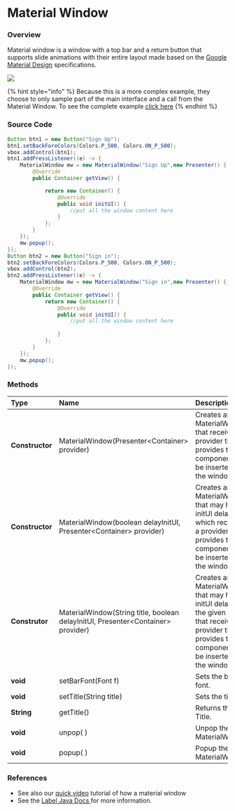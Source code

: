 # Material Window

### Overview

Material window is a window with a top bar and a return button that supports slide animations with their entire layout made based on the [Google Material Design](https://blog.totalcross.com/en/material-o-layout-da-google/) specifications.

![](../../.gitbook/assets/materialwindow-sample.gif)

{% hint style="info" %}
Because this is a more complex example, they choose to only sample part of the main interface and a call from the Material Window. To see the complete example [click here](https://github.com/TotalCross/TCSample/blob/master/src/main/java/totalcross/sample/components/ui/MaterialWindowSample.java)
{% endhint %}

### Source Code

```java
Button btn1 = new Button("Sign Up");
btn1.setBackForeColors(Colors.P_500, Colors.ON_P_500);
vbox.addControl(btn1);
btn1.addPressListener((e) -> {
    MaterialWindow mw = new MaterialWindow("Sign Up",new Presenter() {
        @Override
        public Container getView() {

            return new Container() {
                @Override
                public void initUI() {
                    //put all the window content here
                }
            };
        }
    });
    mw.popup();
});
Button btn2 = new Button("Sign in");
btn2.setBackForeColors(Colors.P_500, Colors.ON_P_500);
vbox.addControl(btn2);
btn2.addPressListener((e) -> {
    MaterialWindow mw = new MaterialWindow("Sign in",new Presenter() {
        @Override
        public Container getView() {
            return new Container() {
                @Override
                public void initUI() {
                    //put all the window content here 
                    
                }
            };
        }
    });
    mw.popup();
});
```

### Methods

| Type | Name | Description |
| :--- | :--- | :--- |
| **Constructor** | MaterialWindow\(Presenter&lt;Container&gt; provider\) | Creates an MaterialWindow that receives a provider that provides the components to be inserted in the window. |
| **Constructor** | MaterialWindow\(boolean delayInitUI, Presenter&lt;Container&gt; provider\) | Creates an MaterialWindow, that may have a initUI delay, which receives a provider that provides the components to be inserted in the window |
| **Construtor** | MaterialWindow\(String title, boolean delayInitUI, Presenter&lt;Container&gt; provider\) | Creates an MaterialWindow, that may have a initUI delay, with the given title that receives a provider that provides the components to be inserted in the window |
| **void** | setBarFont\(Font f\) | Sets the bar font. |
| **void** | setTitle\(String title\) | Sets the title. |
| **String** | getTitle\(\) | Returns the Title. |
| **void** | unpop\( \) | Unpop the MaterialWindow. |
| **void** | popup\( \) | Popup the MaterialWindow. |

### **References**

* See also our [quick video](https://www.youtube.com/watch?v=NN4qTuvO-tE) tutorial of how a material window
* See the [Label Java Docs ](https://rs.totalcross.com/doc/totalcross/ui/Label.html)for more information.

